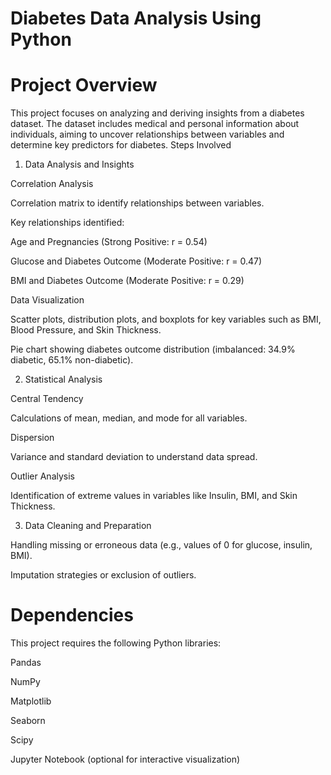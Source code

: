 # Diabetes Data Analysis Using Python
# Project Overview

This project focuses on analyzing and deriving insights from a diabetes dataset. The dataset includes medical and personal information about individuals, aiming to uncover relationships between variables and determine key predictors for diabetes.
Steps Involved

1. Data Analysis and Insights

Correlation Analysis

Correlation matrix to identify relationships between variables.

Key relationships identified:

Age and Pregnancies (Strong Positive: r = 0.54)

Glucose and Diabetes Outcome (Moderate Positive: r = 0.47)

BMI and Diabetes Outcome (Moderate Positive: r = 0.29)

Data Visualization

Scatter plots, distribution plots, and boxplots for key variables such as BMI, Blood Pressure, and Skin Thickness.

Pie chart showing diabetes outcome distribution (imbalanced: 34.9% diabetic, 65.1% non-diabetic).

2. Statistical Analysis

Central Tendency

Calculations of mean, median, and mode for all variables.

Dispersion

Variance and standard deviation to understand data spread.

Outlier Analysis

Identification of extreme values in variables like Insulin, BMI, and Skin Thickness.

3. Data Cleaning and Preparation

Handling missing or erroneous data (e.g., values of 0 for glucose, insulin, BMI).

Imputation strategies or exclusion of outliers.
# Dependencies

This project requires the following Python libraries:

Pandas

NumPy

Matplotlib

Seaborn

Scipy

Jupyter Notebook (optional for interactive visualization)
